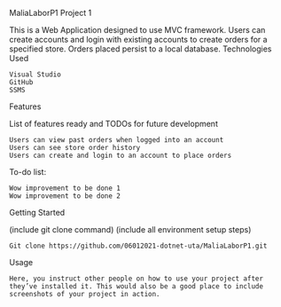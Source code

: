 MaliaLaborP1
Project 1

This is a Web Application designed to use MVC framework. Users can create accounts and login with existing accounts to create orders for a specified store. Orders placed persist to a local database.
Technologies Used

    Visual Studio
    GitHub
    SSMS

Features

List of features ready and TODOs for future development

    Users can view past orders when logged into an account
    Users can see store order history
    Users can create and login to an account to place orders

To-do list:

    Wow improvement to be done 1
    Wow improvement to be done 2

Getting Started

(include git clone command) (include all environment setup steps)

    Git clone https://github.com/06012021-dotnet-uta/MaliaLaborP1.git
    

Usage

    Here, you instruct other people on how to use your project after they’ve installed it. This would also be a good place to include screenshots of your project in action.
